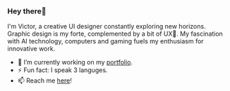 ### Hey there💚

I'm Victor, a creative UI designer constantly exploring new horizons. Graphic design is my forte, complemented by a bit of UX👀. My fascination with AI technology, computers and gaming fuels my enthusiasm for innovative work.

- 🔭 I’m currently working on my [portfolio](https://shad-cn-ui.vercel.app/).
- ⚡ Fun fact: I speak 3 languges.
- 📫 Reach me [here](https://victortonu.myportfolio.com/contact)!

